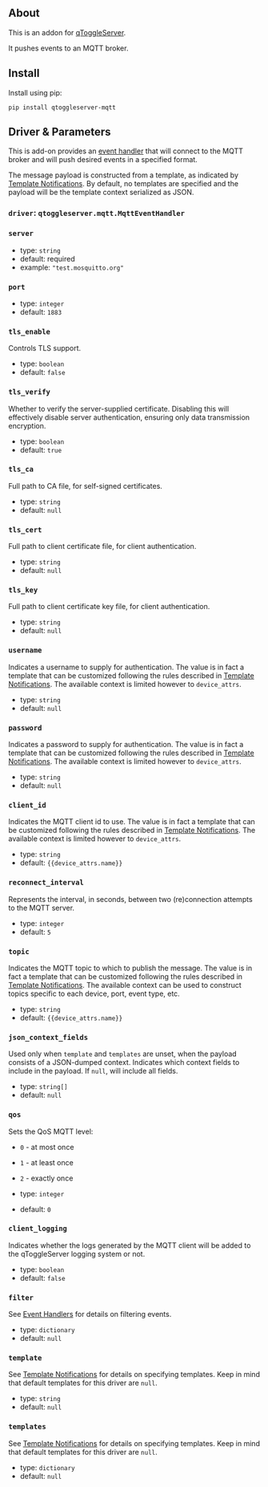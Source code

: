 ## About

This is an addon for [qToggleServer](https://github.com/qtoggle/qtoggleserver).

It pushes events to an MQTT broker.


## Install

Install using pip:

    pip install qtoggleserver-mqtt


## Driver & Parameters

This is add-on provides an [event handler](https://github.com/qtoggle/qtoggleserver/wiki/Event-Handlers) that will
connect to the MQTT broker and will push desired events in a specified format.

The message payload is constructed from a template, as indicated by
[Template Notifications](https://github.com/qtoggle/qtoggleserver/wiki/Template-Notifications). By default, no templates
are specified and the payload will be the template context serialized as JSON.

### `driver`: `qtoggleserver.mqtt.MqttEventHandler`

### `server`

 * type: `string`
 * default: required
 * example: `"test.mosquitto.org"`

### `port`

 * type: `integer`
 * default: `1883`

### `tls_enable`

Controls TLS support.

 * type: `boolean`
 * default: `false`

### `tls_verify`

Whether to verify the server-supplied certificate. Disabling this will effectively disable server authentication,
ensuring only data transmission encryption.

 * type: `boolean`
 * default: `true`

### `tls_ca`

Full path to CA file, for self-signed certificates.

 * type: `string`
 * default: `null`

### `tls_cert`

Full path to client certificate file, for client authentication.

 * type: `string`
 * default: `null`

### `tls_key`

Full path to client certificate key file, for client authentication.

 * type: `string`
 * default: `null`

### `username`

Indicates a username to supply for authentication. The value is in fact a template that can be customized following the
rules  described in [Template Notifications](https://github.com/qtoggle/qtoggleserver/wiki/Template-Notifications). The
available context is limited however to `device_attrs`.
 
 * type: `string`
 * default: `null`

### `password`

Indicates a password to supply for authentication. The value is in fact a template that can be customized following the
rules  described in [Template Notifications](https://github.com/qtoggle/qtoggleserver/wiki/Template-Notifications). The
available context is limited however to `device_attrs`.

 * type: `string`
 * default: `null`

### `client_id`

Indicates the MQTT client id to use. The value is in fact a template that can be customized following the rules
described in [Template Notifications](https://github.com/qtoggle/qtoggleserver/wiki/Template-Notifications). The
available context is limited however to `device_attrs`.

 * type: `string`
 * default: `{{device_attrs.name}}`

### `reconnect_interval`

Represents the interval, in seconds, between two (re)connection attempts to the MQTT server.

 * type: `integer`
 * default: `5`

### `topic`

Indicates the MQTT topic to which to publish the message. The value is in fact a template that can be customized
following the rules described in
[Template Notifications](https://github.com/qtoggle/qtoggleserver/wiki/Template-Notifications). The available context
can be used to construct topics specific to each device, port, event type, etc.

 * type: `string`
 * default: `{{device_attrs.name}}`

### `json_context_fields`

Used only when `template` and `templates` are unset, when the payload consists of a JSON-dumped context. Indicates which
context fields to include in the payload. If `null`, will include all fields.

 * type: `string[]`
 * default: `null`

### `qos`

Sets the QoS MQTT level:

 * `0` - at most once
 * `1` - at least once
 * `2` - exactly once

 * type: `integer`
 * default: `0`

### `client_logging`

Indicates whether the logs generated by the MQTT client will be added to the qToggleServer logging system or not.

 * type: `boolean`
 * default: `false`

### `filter`

See [Event Handlers](https://github.com/qtoggle/qtoggleserver/wiki/Event-Handlers) for details on filtering events.

 * type: `dictionary`
 * default: `null`

### `template`

See [Template Notifications](https://github.com/qtoggle/qtoggleserver/wiki/Template-Notifications) for details on
specifying templates. Keep in mind that default templates for this driver are `null`.

 * type: `string`
 * default: `null`

### `templates`

See [Template Notifications](https://github.com/qtoggle/qtoggleserver/wiki/Template-Notifications) for details on
specifying templates. Keep in mind that default templates for this driver are `null`.

 * type: `dictionary`
 * default: `null`
